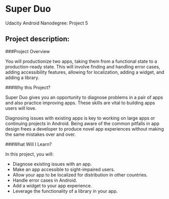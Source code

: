 # Super Duo
Udacity Android Nanodegree: Project 5

## Project description:

###Project Overview

You will productionize two apps, taking them from a functional state to a production-ready state. This will involve finding and handling error cases, adding accessibility features, allowing for localization, adding a widget, and adding a library. 

###Why this Project?

Super Duo gives you an opportunity to diagnose problems in a pair of apps and also practice improving apps. These skills are vital to building apps users will love. 

Diagnosing issues with existing apps is key to working on large apps or continuing projects in Android. Being aware of the common pitfalls in app design frees a developer to produce novel app experiences without making the same mistakes over and over. 

###What Will I Learn?

In this project, you will: 
* Diagnose existing issues with an app. 
* Make an app accessible to sight-impaired users.
* Allow your app to be localized for distribution in other countries. 
* Handle error cases in Android. 
* Add a widget to your app experience.
* Leverage the functionality of a library in your app.
